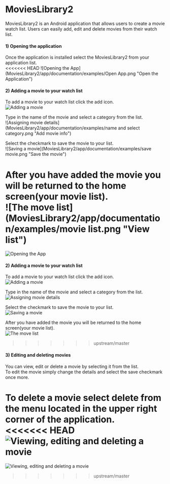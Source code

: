 # MoviesLibrary2 #
MoviesLibrary2 is an Android application that allows users to create a movie watch list. Users can easily add, edit and delete movies from their watch list.

#### 1) Opening the application ####
Once the application is installed select the MoviesLibrary2 from your application list.   
<<<<<<< HEAD
![Opening the App](MoviesLibrary2/app/documentation/examples/Open App.png "Open the Application")

#### 2) Adding a movie to your watch list ####
To add a movie to your watch list click the add icon.  
![Adding a movie](MoviesLibrary2/app/documentation/examples/welcome.png "Add a movie")  

Type in the name of the movie and select a category from the list.  
![Assigning movie details](MoviesLibrary2/app/documentation/examples/name and select category.png "Add movie info")  

Select the checkmark to save the movie to your list.  
![Saving a movie](MoviesLibrary2/app/documentation/examples/save movie.png "Save the movie")  

After you have added the movie you will be returned to the home screen(your movie list).  
![The move list](MoviesLibrary2/app/documentation/examples/movie list.png "View list")  
=======
![Opening the App](app/documentation/examples/open.png)

#### 2) Adding a movie to your watch list ####
To add a movie to your watch list click the add icon.  
![Adding a movie](app/documentation/examples/welcome.png)  

Type in the name of the movie and select a category from the list.  
![Assigning movie details](app/documentation/examples/create.png)  

Select the checkmark to save the movie to your list.  
![Saving a movie](app/documentation/examples/save.png)  

After you have added the movie you will be returned to the home screen(your movie list).  
![The move list](app/documentation/examples/list.png)  
>>>>>>> upstream/master

#### 3) Editing and deleting movies ####
You can view, edit or delete a movie by selecting it from the list.  
To edit the movie simply change the details and select the save checkmark once more.  

To delete a movie select delete from the menu located in the upper right corner of the application.  
<<<<<<< HEAD
![Viewing, editing and deleting a movie](MoviesLibrary2/app/documentation/examples/delete.png "View, Edit and Delete")  
=======
![Viewing, editing and deleting a movie](app/documentation/examples/delete.png)  
>>>>>>> upstream/master
